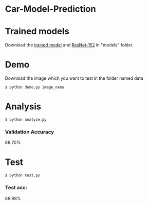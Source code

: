 # Car-Model-Prediction

# Trained models
Download the [trained model]() and [ResNet-152]() in "models" folder.

# Demo
Download the image which you want to test in the folder named data
```
$ python demo.py image_name
```

# Analysis
```
$ python analyze.py
```

### Validation Accuracy
88.70%

# Test
```
$ python test.py
```
### Test acc:

88.88%
